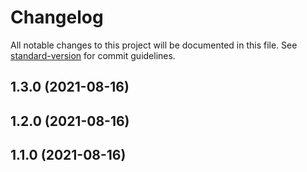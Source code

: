 # Changelog

All notable changes to this project will be documented in this file. See [standard-version](https://github.com/conventional-changelog/standard-version) for commit guidelines.

## 1.3.0 (2021-08-16)

## 1.2.0 (2021-08-16)

## 1.1.0 (2021-08-16)
